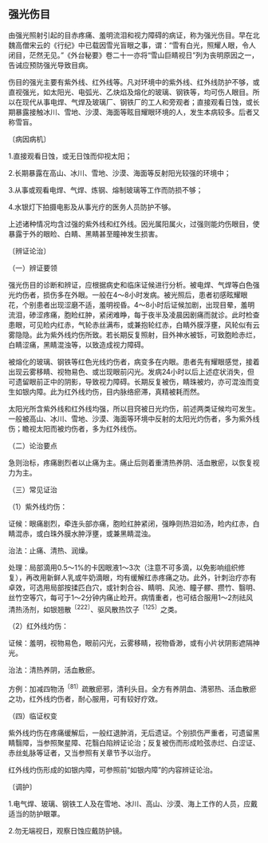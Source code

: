 ## 强光伤目

由强光照射引起的目赤疼痛、羞明流泪和视力障碍的病证，称为强光伤目。早在北魏高僧宋云的《行纪》中已载因雪光盲眼之事，谓：“雪有白光，照耀人眼，令人闭目，茫然无见。”《外台秘要》卷二十一亦将“雪山巨睛视日”列为丧明原因之一，告诫应预防强光导致目病。

伤目的强光主要有紫外线、红外线等。凡对环境中的紫外线、红外线防护不够，或直视强光，如太阳光、电弧光、乙炔焰及熔化的玻璃、钢铁等，均可伤人眼目。所以在现代从事电焊、气焊及玻璃厂、钢铁厂的工人和旁观者；直接观看日蚀，或长期暴露接触冰川、雪地、沙漠、海面等眩目耀眼环境的人，发生本病较多。后者又称雪盲。

〔病因病机〕

1.直接观看日蚀，或无日蚀而仰视太阳；

2.长期暴露在高山、冰川、雪地、沙漠、海面等反射阳光较强的环境中；

3.从事或观看电焊、气焊、炼钢、熔制玻璃等工作而防损不够；

4.水银灯下拍摄电影及从事光疗的医务人员防护不够。

上述诸种情况均含过强的紫外线和红外线。因光属阳属火，过强则能灼伤眼目，使暴露于外的眼睑、白睛、黑睛甚至瞳神发生损害。

〔辨证论治〕

（一）辨证要领

强光伤目的诊断和辨证，应根据病史和临床证候进行分析。被电焊、气焊等白色强光灼伤者，损伤多在外眼。一般在4〜8小时发病。被光照后，患者初感眩耀眼花，个别患者出现涩磨不适，羞明视昏。4〜8小时后证候加剧，出现目晕，羞明流泪，碜涩疼痛，胞睑红肿，紧闭难睁，每于夜半及凌晨因剧痛而就诊。此时检查患眼，可见睑内红赤，气轮赤丝满布，或兼抱轮红赤，白睛外膜浮壅，风轮似有云雾隐隐。此为紫外线灼伤所致。若长期反复照射，目外神水被铄，可致胞睑赤烂，白睛涩痛，黑睛混浊等，以致造成视力障碍。

被熔化的玻璃、钢铁等红色光线灼伤者，病变多在内眼。患者先有耀眼感觉，接着出现云雾移睛、视物易色、或岀现眼前闪光。发病24小时以后上述症状消失，但可遗留眼前正中的阴影，导致视力障碍。长期反复被伤，睛珠被灼，亦可混浊而变生如银内障。此为红外线灼伤，目内脉络瘀滞，真精被耗而然。

太阳光所含紫外线和红外线均强，所以目窍被日光灼伤，前述两类证候均可发生。一般被高山、冰川、雪地、沙漠、海面等环境中反射的太阳光灼伤者，多为紫外线伤；瞻视太阳而被灼伤者，多为红外线伤。

（二）论治要点

急则治标，疼痛剧烈者以止痛为主。痛止后则着重清热养阴、活血散瘀，以恢复视力为主。

（三）常见证治

（1）紫外线灼伤：

证候：眼痛剧烈，牵连头部亦痛，胞睑红肿紧闭，强睁则热泪如汤，睑内红赤，白睛混赤，或白珠外膜水肿浮壅，或兼黑睛混浊。

治法：止痛、清热、润燥。

处理：局部滴用0.5〜1%的卡因眼液1〜3次（注意不可多滴，以免影响组织修复），再改用新鲜人乳或牛奶滴眼，均有缓解红赤疼痛之功。此外，针刺治疗亦有卓效，可选用局部按揉匹白穴，或针刺合谷、睛明、风池、瞳子髎、攒竹、翳明、丝竹空等穴，每可于1〜2分钟内痛止睑开。病情重者，也可结合服用1〜2剂祛风清热汤剂，如银翘散<sup>〔222〕</sup>、驱风散热饮子<sup>〔125〕</sup>之类。

（2）红外线灼伤：

证候：羞明，视物易色，眼前闪光，云雾移睛，视物昏渺，或有小片状阴影遮隔神光。

治法：清热养阴，活血散瘀。

方例：加减四物汤<sup>〔81〕</sup>疏散瘀邪，清利头目。全方有养阴血、清邪热、活血散瘀之功，红外线灼伤者，耐心服用，可有较好疗效。

（四）临证权变

紫外线灼伤在疼痛缓解后，一般红退肿消，无后遗证。个别损伤严重者，可遗留黑睛翳障，当参照聚星障、花翳白陷辨证论治；反复被伤而形成睑弦赤烂、白涩证、赤丝虬脉等证者，又当参照有关章节予以治疗。

红外线灼伤形成的如银内障，可参照前“如银内障”的内容辨证论治。

〔调护〕

1.电气焊、玻璃、钢铁工人及在雪地、冰川、高山、沙漠、海上工作的人员，应戴适当的防护眼罩。

2.勿无端视日，观察日蚀应戴防护镜。
